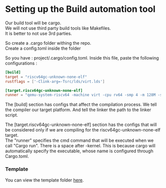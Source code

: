 # Setting up the Build automation tool

Our build tool will be cargo.  
We will not use third party build tools like Makefiles.  
It is better to not use 3rd parties.  


So create a .cargo folder withing the repo.  
Create a config.toml inside the folder

So you have : project/.cargo/config.toml.
Inside this file, paste the following configurations : 

```toml
[build]
target = "riscv64gc-unknown-none-elf"
rustflags = ['-Clink-arg=-Tsrc/lds/virt.lds']

[target.riscv64gc-unknown-none-elf]
runner = "qemu-system-riscv64 -machine virt -cpu rv64 -smp 4 -m 128M -serial mon:stdio -nographic -bios none -kernel "	
```

The [build] section has configs that affect the compilation process. We tell the compiler our target platform. And tell the linker the path to the linker script.

The [target.riscv64gc-unknown-none-elf] section has the configs that will be considered only if we are compiling for the riscv64gc-unknown-none-elf target.  
The "runner" specifies the cmd command that will be executed when we call "Cargo run". There is a space after -kernel. This is because cargo will automatically specify the executable, whose name is configured through Cargo.toml. 


### Template
You can view the template folder [here](https://github.com/RustaceansKenya/driver-development-book/tree/master/chapter_snapshots/_2_bare_with_runner).


